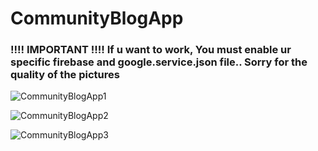 # CommunityBlogApp
### !!!! IMPORTANT !!!!  If u want to work, You must enable ur specific firebase and google.service.json file..  Sorry for the quality of the pictures
 

![CommunityBlogApp1](https://user-images.githubusercontent.com/28591504/65019041-1b887d00-d933-11e9-8434-1b45124f2f8a.png)

![CommunityBlogApp2](https://user-images.githubusercontent.com/28591504/65019052-1f1c0400-d933-11e9-8519-2dfa0d4d1626.png)

![CommunityBlogApp3](https://user-images.githubusercontent.com/28591504/65019058-217e5e00-d933-11e9-9c1f-a5ba426681b7.png)
